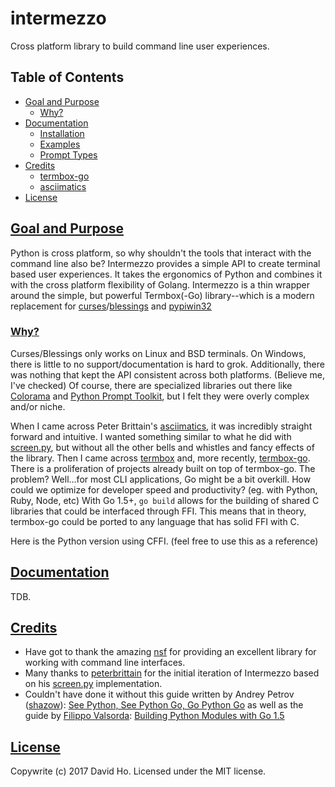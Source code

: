 # intermezzo
Cross platform library to build command line user experiences.

## Table of Contents

* [Goal and Purpose](#goal)
  - [Why?](#why)
* [Documentation](#documentation)
  - [Installation](#installation)
  - [Examples](#examples)
  - [Prompt Types](#types)
* [Credits](#credits)
  - [termbox-go](#termbox-go)
  - [asciimatics](#asciimatics)
* [License](#license)
  
## [Goal and Purpose](#goal)
Python is cross platform, so why shouldn't the tools that interact with the command line also be? Intermezzo provides a simple API to create terminal based user experiences. It takes the ergonomics of Python and combines it with the cross platform flexibility of Golang. Intermezzo is a thin wrapper around the simple, but powerful Termbox(-Go) library--which is a modern replacement for [curses](docs.python.org/3/library/curses.html)/[blessings](github.com/erikrose/blessings) and [pypiwin32](github.com/pywin32/pypiwin32)

### [Why?](#why)
Curses/Blessings only works on Linux and BSD terminals. On Windows, there is little to no support/documentation is hard to grok. Additionally, there was nothing that kept the API consistent across both platforms. (Believe me, I've checked) Of course, there are specialized libraries out there like [Colorama](github.com/tartley/colorama) and [Python Prompt Toolkit](github.com/jonathanslenders/python-prompt-toolkit), but I felt they were overly complex and/or niche. 

When I came across Peter Brittain's [asciimatics](#), it was incredibly straight forward and intuitive. I wanted something similar to what he did with [screen.py](github.com/peterbrittain/asciimatics/blob/master/asciimatics/screen.py), but without all the other bells and whistles and fancy effects of the library. Then I came across [termbox](github.com/nsf/termbox) and, more recently, [termbox-go](github.com/nsf/termbox-go). There is a proliferation of projects already built on top of termbox-go. The problem? Well...for most CLI applications, Go might be a bit overkill. How could we optimize for developer speed and productivity? (eg. with Python, Ruby, Node, etc) With Go 1.5+, `go build` allows for the building of shared C libraries that could be interfaced through FFI. This means that in theory, termbox-go could be ported to any language that has solid FFI with C.

Here is the Python version using CFFI. (feel free to use this as a reference)

## [Documentation](#documentation)
TDB.

## [Credits](#credits)
- Have got to thank the amazing [nsf](github.com/nsf) for providing an excellent library for working with command line interfaces.
- Many thanks to [peterbrittain](github.com/peterbrittain) for the initial iteration of Intermezzo based on his [screen.py](github.com/peterbrittain/asciimatics/blob/master/asciimatics/screen.py) implementation.
- Couldn't have done it without this guide written by Andrey Petrov ([shazow](github.com/shazow)): [See Python, See Python Go, Go Python Go](blog.heroku.com/see_python_see_python_go_go_python_go) as well as the guide by [Filippo Valsorda](blog.filippo.io): [Building Python Modules with Go 1.5](blog.filippo.io/building-python-modules-with-go-1-5)

## [License](#license)
Copywrite (c) 2017 David Ho. Licensed under the MIT license.
